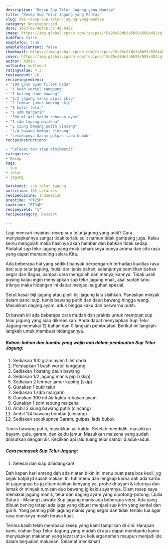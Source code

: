 ```yaml
---
description: "Resep Sup Telur Jagung yang Mantap"
title: "Resep Sup Telur Jagung yang Mantap"
slug: 591-resep-sup-telur-jagung-yang-mantap
category: Uncategorized
date: 2023-02-06T16:33:48.943Z
image: https://img-global.cpcdn.com/recipes/f8e25e88de3a5b90/680x482cq70/sup-telur-jagung-foto-resep-utama.jpg
hideToc: false
enableToc: true
enableTocContent: false
thumbnail: https://img-global.cpcdn.com/recipes/f8e25e88de3a5b90/680x482cq70/sup-telur-jagung-foto-resep-utama.jpg
cover: https://img-global.cpcdn.com/recipes/f8e25e88de3a5b90/680x482cq70/sup-telur-jagung-foto-resep-utama.jpg
author: Admin
authorAv: notfound
ratingvalue: 4.3
reviewcount: 16
recipeingredient:
- "100 gram ayam fillet dada"
- "1 buah wortel tanggung"
- "1 batang daun bawang"
- "1/2 jagung manis pipil skip"
- "2 lembar jamur kuping skip"
- "1 butir telur"
- "1 sdm margarin"
- "300 ml Air kaldu rebusan ayam"
- "1 sdm tepung maizena"
- "2 siung bawang putih cincang"
- "1/4 bawang bombai cincang"
- "secukupnya Garam gulpas lada bubuk"
recipeinstructions:

- "Selesai dan siap dinikmati!"
categories:
- Resep
tags:
- sup
- telur
- jagung

katakunci: sup telur jagung 
nutrition: 185 calories
recipecuisine: Indonesian
preptime: "PT25M"
cooktime: "PT34M"
recipeyield: "1"
recipecategory: Dessert

---
```





Lagi mencari inspirasi resep sup telur jagung yang unik? Cara menyiapkannya sangat tidak terlalu sulit namun tidak gampang juga. Kalau keliru mengolah maka hasilnya akan hambar dan bahkan tidak sedap. Padahal sup telur jagung yang enak seharusnya punya aroma dan cita rasa yang dapat memancing selera Kita.





Ada beberapa hal yang sedikit banyak berpengaruh terhadap kualitas rasa dari sup telur jagung, mulai dari jenis bahan, selanjutnya pemilihan bahan segar dan Bagus, sampai cara mengolah dan menyajikannya. Tidak usah pusing kalau ingin menyiapkan sup telur jagung enak,      asal sudah tahu triknya maka hidangan ini dapat menjadi suguhan spesial.














Serut kasar biji jagung atau pipili biji jagung lalu sisihkan. Panaskan minyak dalam panci sup, tumis bawang putih dan daun bawang hingga wangi. Masukkan daging ayam, aduk hingga kaku dan berwarna putih.






Di bawah ini ada beberapa cara mudah dan praktis untuk membuat sup telur jagung yang siap dikreasikan. Anda dapat menyiapkan Sup Telur Jagung memakai 12 bahan dan 0 langkah pembuatan. Berikut ini langkah-langkah untuk membuat hidangannya.

<!--inarticleads1-->

##### Bahan-bahan dan bumbu yang wajib ada dalam pembuatan Sup Telur Jagung:

1. Sediakan 100 gram ayam fillet dada
1. Persiapkan 1 buah wortel tanggung
1. Sediakan 1 batang daun bawang
1. Sediakan 1/2 jagung manis pipil (skip)
1. Sediakan 2 lembar jamur kuping (skip)
1. Gunakan 1 butir telur
1. Sediakan 1 sdm margarin
1. Gunakan 300 ml Air kaldu rebusan ayam
1. Gunakan 1 sdm tepung maizena
1. Ambil 2 siung bawang putih (cincang)
1. Ambil 1/4 bawang bombai (cincang)
1. Sediakan secukupnya Garam, gulpas, lada bubuk


Tumis bawang putih, masukkan air kaldu. Setelah mendidih, masukkan bayam, gula, garam, dan kaldu jamur. Masukkan maizena yang sudah dilarutkan dengan air. Kecilkan api lalu tuang telur sambil diaduk-aduk. 

<!--inarticleads2-->

##### Cara memasak Sup Telur Jagung:


1. Selesai dan siap dihidangkan!

Dah kapan hari emang dah ada niatan bikin ini menu buat para bos kecil, yg sejak batpil jd susah makan. Ini tuh menu dah lengkap karna dah ada karbo dr jagungnya bs jg ditambahkan kenyang ya, prohe dr ayam &amp; telurnya dan lemak dr minyak tumisan duo bawang jg kaldu ayamnya. Dlam resep saya memakai jagung manis, telur dan daging ayam yang dipotong-potong. (Julia Sutarji - Malang) Jawab: Sup jagung manis ada beberapa versi. Ada yang dibuat bening tetapi ada juga yang dibuat menjasi sup krim yang kental dan gurih. Yang penting pilih jagung manis yang segar dan tidak terlalu tua agar rasa manisnya masih terasa kuat. 

Terima kasih telah membaca resep yang kami tampilkan di sini. Harapan kami, olahan Sup Telur Jagung yang mudah di atas dapat membantu kamu menyiapkan makanan yang lezat untuk keluarga/teman maupun menjadi ide dalam berjualan makanan. Selamat menikmati
